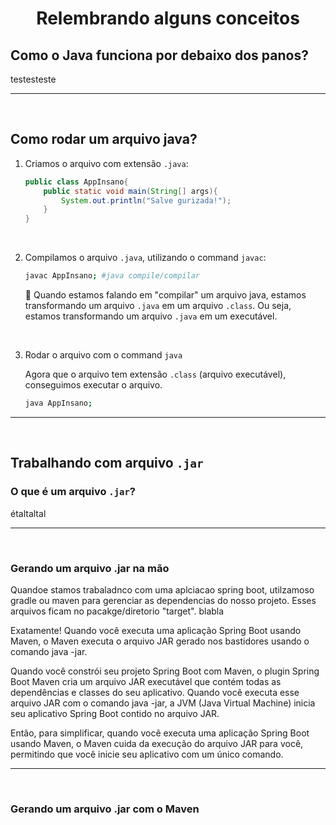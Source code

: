 <!-- title -->
<h1 align="center">
    Relembrando alguns conceitos
</h1>

## Como o Java funciona por debaixo dos panos?
testesteste

<hr>
<br>


## Como rodar um arquivo java?
1. Criamos o arquivo com extensão `.java`:
    ```java
    public class AppInsano{
        public static void main(String[] args){
            System.out.println("Salve gurizada!");
        }
    }
    ```

<br>

2. Compilamos o arquivo `.java`, utilizando o command `javac`:
    ```bash
    javac AppInsano; #java compile/compilar
    ```
    📖 Quando estamos falando em "compilar" um arquivo java, estamos transformando um arquivo `.java` em um arquivo `.class`. Ou seja, estamos transformando um arquivo `.java` em um executável.

<br>

3. Rodar o arquivo com o command `java`

    Agora que o arquivo tem extensão `.class` (arquivo executável), conseguimos executar o arquivo.

    ```bash
    java AppInsano;
    ```
<hr>
<br>

## Trabalhando com arquivo `.jar`

### O que é um arquivo `.jar`?

étaltaltal



<hr>
<br>

### Gerando um arquivo .jar na mão
Quandoe stamos trabaladnco com uma aplciacao spring boot, utilzamoso gradle ou maven para gerenciar as dependencias do nosso projeto. Esses arquivos ficam no pacakge/diretorio "target". blabla

Exatamente! Quando você executa uma aplicação Spring Boot usando Maven, o Maven executa o arquivo JAR gerado nos bastidores usando o comando java -jar.

Quando você constrói seu projeto Spring Boot com Maven, o plugin Spring Boot Maven cria um arquivo JAR executável que contém todas as dependências e classes do seu aplicativo. Quando você executa esse arquivo JAR com o comando java -jar, a JVM (Java Virtual Machine) inicia seu aplicativo Spring Boot contido no arquivo JAR.

Então, para simplificar, quando você executa uma aplicação Spring Boot usando Maven, o Maven cuida da execução do arquivo JAR para você, permitindo que você inicie seu aplicativo com um único comando.

<hr>
<br>

### Gerando um arquivo .jar com o Maven